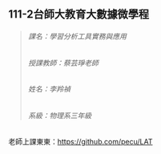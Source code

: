 111-2台師大教育大數據微學程
----------------------
>###### 課名：學習分析工具實務與應用
>
>###### 授課教師：蔡芸琤老師
>
>###### 姓名：李羚禎
>
>###### 系級：物理系三年級

老師上課東東：https://github.com/pecu/LAT
